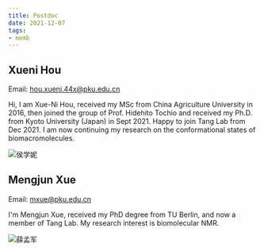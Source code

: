 ```yaml
---
title: Postdoc
date: 2021-12-07
tags:
- memb
---
```


<!--more-->

## Xueni Hou

Email: [hou.xueni.44x@pku.edu.cn](mailto:hou.xueni.44x@pku.edu.cn)

 <!--more-->


Hi, I am Xue-Ni Hou, received my MSc from China Agriculture University in 2016, then joined the group of Prof. Hidehito Tochio and received my Ph.D. from Kyoto University (Japan) in Sept 2021. Happy to join Tang Lab from Dec 2021. I am now continuing my research on the conformational states of biomacromolecules. 

 ![侯学妮](https://gitee.com/DF-Master/yidapicbed/raw/master/202112071934116.jpeg)

 
## Mengjun Xue

Email: mxue@pku.edu.cn

I'm Mengjun Xue, received my PhD degree from TU Berlin, and now a member of Tang Lab. My research interest is biomolecular NMR.

![薛孟军](https://gitee.com/DF-Master/yidapicbed/raw/master/202203081235243.png)